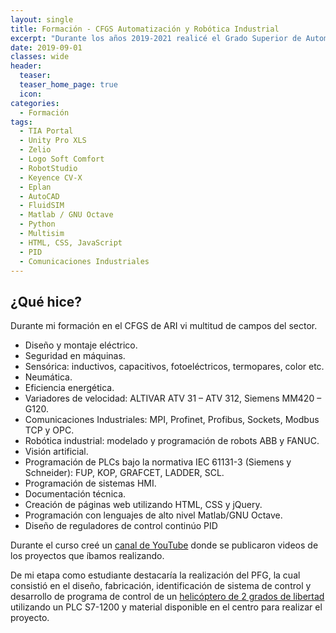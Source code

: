 ```yaml
---
layout: single
title: Formación - CFGS Automatización y Robótica Industrial
excerpt: "Durante los años 2019-2021 realicé el Grado Superior de Automatización y Robótica Industrial (ARI) en el Complejo Educativo de Cheste, fue mi toma de contacto con el mundo de la automatización industrial y en él aprendí conceptos básicos fundamentales para el desarrollo de mi labores"
date: 2019-09-01
classes: wide
header:
  teaser: 
  teaser_home_page: true
  icon: 
categories:
  - Formación
tags:  
  - TIA Portal
  - Unity Pro XLS
  - Zelio
  - Logo Soft Comfort
  - RobotStudio
  - Keyence CV-X
  - Eplan
  - AutoCAD
  - FluidSIM
  - Matlab / GNU Octave
  - Python
  - Multisim
  - HTML, CSS, JavaScript
  - PID
  - Comunicaciones Industriales
---
```


## ¿Qué hice?

Durante mi formación en el CFGS de ARI vi multitud de campos del sector.

  - Diseño y montaje eléctrico.
  - Seguridad en máquinas.
  - Sensórica: inductivos, capacitivos, fotoeléctricos, termopares, color etc.
  - Neumática.
  - Eficiencia energética.
  - Variadores de velocidad: ALTIVAR ATV 31 – ATV 312, Siemens MM420 – G120.
  - Comunicaciones Industriales: MPI, Profinet, Profibus, Sockets, Modbus TCP y OPC.
  - Robótica industrial: modelado y programación de robots ABB y FANUC.
  - Visión artificial.
  - Programación de PLCs bajo la normativa IEC 61131-3 (Siemens y Schneider): FUP, KOP, GRAFCET, LADDER, SCL.
  - Programación de sistemas HMI.
  - Documentación técnica.
  - Creación de páginas web utilizando HTML, CSS y jQuery.
  - Programación con lenguajes de alto nivel Matlab/GNU Octave.
  - Diseño de reguladores de control continúo PID

Durante el curso creé un [canal de YouTube]("https://www.youtube.com/user/rubendiazolmo") donde se publicaron videos de los proyectos que íbamos realizando.

De mi etapa como estudiante destacaría la realización del PFG, la cual consistió en el diseño, fabricación, identificación de sistema de control y desarrollo de programa de control de un [helicóptero de 2 grados de libertad]("https://youtu.be/Kxf4vRRph9M") utilizando un PLC S7-1200 y material disponible en el centro para realizar el proyecto.
